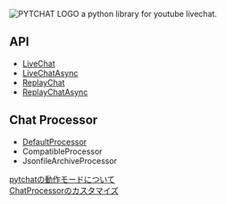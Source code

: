 ![PYTCHAT LOGO](https://taizan-hokuto.github.io/statics/LOGO.png) 
a python library for youtube livechat.
<br>

## API
 * [LiveChat](https://github.com/taizan-hokuto/pytchat/wiki/LiveChat)
 * [LiveChatAsync](https://github.com/taizan-hokuto/pytchat/wiki/LiveChatAsync)
 * [ReplayChat](https://github.com/taizan-hokuto/pytchat/wiki/ReplayChat)
 * [ReplayChatAsync](https://github.com/taizan-hokuto/pytchat/wiki/ReplayChatAsync)
## Chat Processor
 * [DefaultProcessor](https://github.com/taizan-hokuto/pytchat/wiki/DefaultProcessor)
 * CompatibleProcessor
 * JsonfileArchiveProcessor

[pytchatの動作モードについて](https://github.com/taizan-hokuto/pytchat/wiki/pytchat%E3%81%AE%E5%8B%95%E4%BD%9C%E3%83%A2%E3%83%BC%E3%83%89)
<br>
[ChatProcessorのカスタマイズ](https://github.com/taizan-hokuto/pytchat/wiki/ChatProcessor%E3%81%AE%E3%82%AB%E3%82%B9%E3%82%BF%E3%83%9E%E3%82%A4%E3%82%BA)

